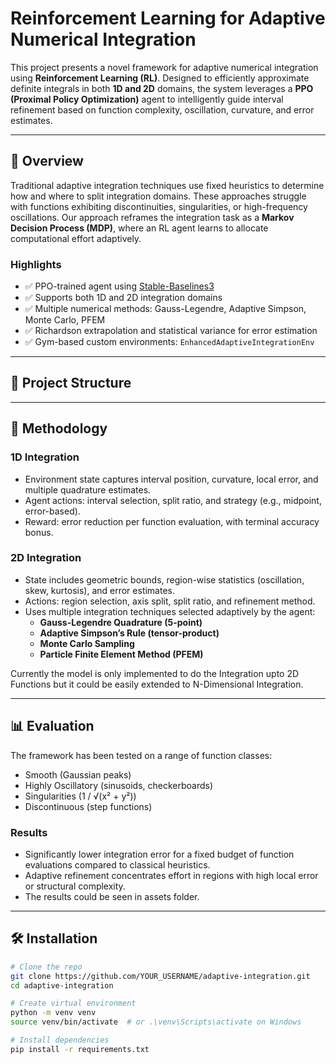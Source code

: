 # Reinforcement Learning for Adaptive Numerical Integration

This project presents a novel framework for adaptive numerical integration using **Reinforcement Learning (RL)**. Designed to efficiently approximate definite integrals in both **1D and 2D** domains, the system leverages a **PPO (Proximal Policy Optimization)** agent to intelligently guide interval refinement based on function complexity, oscillation, curvature, and error estimates.

---

## 🚀 Overview

Traditional adaptive integration techniques use fixed heuristics to determine how and where to split integration domains. These approaches struggle with functions exhibiting discontinuities, singularities, or high-frequency oscillations. Our approach reframes the integration task as a **Markov Decision Process (MDP)**, where an RL agent learns to allocate computational effort adaptively.

### Highlights

- ✅ PPO-trained agent using [Stable-Baselines3](https://github.com/DLR-RM/stable-baselines3)
- ✅ Supports both 1D and 2D integration domains
- ✅ Multiple numerical methods: Gauss-Legendre, Adaptive Simpson, Monte Carlo, PFEM
- ✅ Richardson extrapolation and statistical variance for error estimation
- ✅ Gym-based custom environments: `EnhancedAdaptiveIntegrationEnv`

---

## 📂 Project Structure


---

## 🔬 Methodology

### 1D Integration

- Environment state captures interval position, curvature, local error, and multiple quadrature estimates.
- Agent actions: interval selection, split ratio, and strategy (e.g., midpoint, error-based).
- Reward: error reduction per function evaluation, with terminal accuracy bonus.

### 2D Integration

- State includes geometric bounds, region-wise statistics (oscillation, skew, kurtosis), and error estimates.
- Actions: region selection, axis split, split ratio, and refinement method.
- Uses multiple integration techniques selected adaptively by the agent:
  - **Gauss-Legendre Quadrature (5-point)**
  - **Adaptive Simpson’s Rule (tensor-product)**
  - **Monte Carlo Sampling**
  - **Particle Finite Element Method (PFEM)**
 
Currently the model is only implemented to do the Integration upto 2D Functions but it could be easily extended to N-Dimensional Integration.

---

## 📊 Evaluation

The framework has been tested on a range of function classes:

- Smooth (Gaussian peaks)
- Highly Oscillatory (sinusoids, checkerboards)
- Singularities (1 / √(x² + y²))
- Discontinuous (step functions)

### Results

- Significantly lower integration error for a fixed budget of function evaluations compared to classical heuristics.
- Adaptive refinement concentrates effort in regions with high local error or structural complexity.
- The results could be seen in assets folder.

---

## 🛠️ Installation

```bash
# Clone the repo
git clone https://github.com/YOUR_USERNAME/adaptive-integration.git
cd adaptive-integration

# Create virtual environment
python -m venv venv
source venv/bin/activate  # or .\venv\Scripts\activate on Windows

# Install dependencies
pip install -r requirements.txt
```
